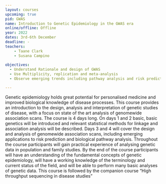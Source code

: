 ```yaml
---
layout: courses
upcoming: true
pid: GWAS
name: Introduction to Genetic Epidemiology in the GWAS era 
online/offline: Offline
year: 2022
dates: 3rd-6th December
deadline: -
teachers: 
    - Taane Clark
    - Susana Campino
    
objectives:
  - Understand Rationale and design of GWAS
  - Use Multiplicity, replication and meta-analysis
  - Observe emerging trends including pathway analysis and risk prediction

---
```


Genetic epidemiology holds great potential for personalised medicine and improved biological knowledge of disease processes. This course provides an introduction to the design, analysis and interpretation of genetic studies of disease, with a focus on state of the art analysis of genomewide association scans. The course is 4 days long. On days 1 and 2 basic, basic genetics will be introduced and relevant statistical methods for linkage and association analysis will be described. Days 3 and 4 will cover the design and analysis of genomewide association scans, including emerging applications to risk prediction and biological pathway analysis. Throughout the course participants will gain practical experience of analysing genetic data in population and family studies. By the end of the course participants will have an understanding of the fundamental concepts of genetic epidemiology, will have a working knowledge of the terminology and current status of the field, and will be able to perform many basic analyses of genetic data. This course is followed by the companion course “High throughput sequencing in disease studies”